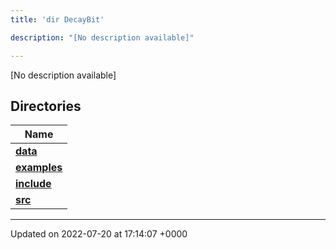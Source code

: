 ```yaml
---
title: 'dir DecayBit'

description: "[No description available]"

---
```







[No description available]

## Directories

| Name           |
| -------------- |
| **[data](/documentation/code/files/dir_8fe997977ddeb46c2d5a9c45a7a327f9/#dir-data)**  |
| **[examples](/documentation/code/files/dir_f7f1c49d68d0e9e50a92e471faebf0d2/#dir-examples)**  |
| **[include](/documentation/code/files/dir_3afb9e2f400de8c7e9b605282e1c5dea/#dir-include)**  |
| **[src](/documentation/code/files/dir_6418f39ebee91d99489cd9378d83f0ed/#dir-src)**  |






-------------------------------

Updated on 2022-07-20 at 17:14:07 +0000
